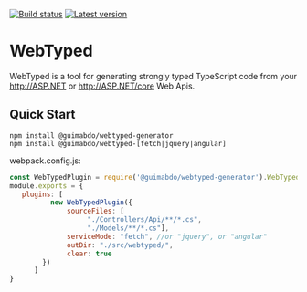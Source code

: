 [![Build status](https://ci.appveyor.com/api/projects/status/github/guimabdo/webtyped?svg=true)](https://ci.appveyor.com/project/guimabdo/webtyped) [![Latest version](https://img.shields.io/npm/v/@guimabdo/webtyped-common.svg)](https://www.npmjs.com/search?q=@guimabdo/webtyped)

# WebTyped

 WebTyped is a tool for generating strongly typed TypeScript code from your http://ASP.NET or http://ASP.NET/core Web Apis.

## Quick Start

```
npm install @guimabdo/webtyped-generator
npm install @guimabdo/webtyped-[fetch|jquery|angular]

```

webpack.config.js:

```javascript
const WebTypedPlugin = require('@guimabdo/webtyped-generator').WebTypedPlugin;
module.exports = {
   plugins: [
		  new WebTypedPlugin({
			  sourceFiles: [
				   "./Controllers/Api/**/*.cs",
				   "./Models/**/*.cs"],
			  serviceMode: "fetch", //or "jquery", or "angular"
			  outDir: "./src/webtyped/",
			  clear: true
		})
	  ]
}
```
